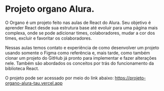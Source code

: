 # Projeto organo Alura.

O Organo é um projeto feito nas aulas de React do Alura. Seu objetivo é aprender React desde sua estrutura base até evoluir para uma página mais complexa, onde se pode adicionar times, colaboradores, mudar a cor dos times, excluir e favoritar os colaboradores.

Nessas aulas temos contato e experiência de como desenvolver um projeto usando somente o Figma como referência e, mais tarde, como também clonar um projeto do GitHub já pronto para implementar e fazer alterações nele. Também  são abordados os conceitos por trás do funcionamento da biblioteca React.

O projeto pode ser acessado por meio do link abaixo:
https://projeto-organo-alura-tau.vercel.app
